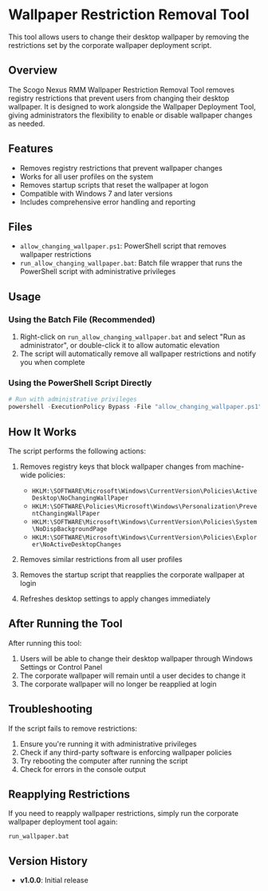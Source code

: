 # Wallpaper Restriction Removal Tool

This tool allows users to change their desktop wallpaper by removing the restrictions set by the corporate wallpaper deployment script.

## Overview

The Scogo Nexus RMM Wallpaper Restriction Removal Tool removes registry restrictions that prevent users from changing their desktop wallpaper. It is designed to work alongside the Wallpaper Deployment Tool, giving administrators the flexibility to enable or disable wallpaper changes as needed.

## Features

- Removes registry restrictions that prevent wallpaper changes
- Works for all user profiles on the system
- Removes startup scripts that reset the wallpaper at logon
- Compatible with Windows 7 and later versions
- Includes comprehensive error handling and reporting

## Files

- `allow_changing_wallpaper.ps1`: PowerShell script that removes wallpaper restrictions
- `run_allow_changing_wallpaper.bat`: Batch file wrapper that runs the PowerShell script with administrative privileges

## Usage

### Using the Batch File (Recommended)

1. Right-click on `run_allow_changing_wallpaper.bat` and select "Run as administrator", or double-click it to allow automatic elevation
2. The script will automatically remove all wallpaper restrictions and notify you when complete

### Using the PowerShell Script Directly

```powershell
# Run with administrative privileges
powershell -ExecutionPolicy Bypass -File "allow_changing_wallpaper.ps1"
```

## How It Works

The script performs the following actions:

1. Removes registry keys that block wallpaper changes from machine-wide policies:
   - `HKLM:\SOFTWARE\Microsoft\Windows\CurrentVersion\Policies\ActiveDesktop\NoChangingWallPaper`
   - `HKLM:\SOFTWARE\Policies\Microsoft\Windows\Personalization\PreventChangingWallPaper`
   - `HKLM:\SOFTWARE\Microsoft\Windows\CurrentVersion\Policies\System\NoDispBackgroundPage`
   - `HKLM:\SOFTWARE\Microsoft\Windows\CurrentVersion\Policies\Explorer\NoActiveDesktopChanges`

2. Removes similar restrictions from all user profiles

3. Removes the startup script that reapplies the corporate wallpaper at login

4. Refreshes desktop settings to apply changes immediately

## After Running the Tool

After running this tool:

1. Users will be able to change their desktop wallpaper through Windows Settings or Control Panel
2. The corporate wallpaper will remain until a user decides to change it
3. The corporate wallpaper will no longer be reapplied at login

## Troubleshooting

If the script fails to remove restrictions:

1. Ensure you're running it with administrative privileges
2. Check if any third-party software is enforcing wallpaper policies
3. Try rebooting the computer after running the script
4. Check for errors in the console output

## Reapplying Restrictions

If you need to reapply wallpaper restrictions, simply run the corporate wallpaper deployment tool again:

```
run_wallpaper.bat
```

## Version History

- **v1.0.0**: Initial release 